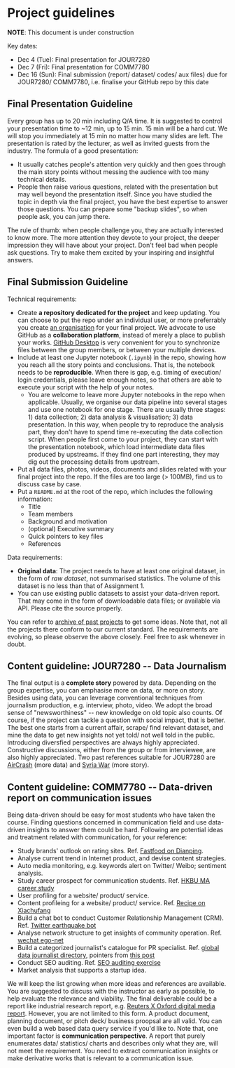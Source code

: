 # Project guidelines

**NOTE**: This document is under construction

Key dates:

- Dec 4 (Tue): Final presentation for JOUR7280
- Dec 7 (Fri): Final presentation for COMM7780
- Dec 16 (Sun): Final submission (report/ dataset/ codes/ aux files) due for JOUR7280/ COMM7780, i.e. finalise your GitHub repo by this date

## Final Presentation Guideline

Every group has up to 20 min including Q/A time. It is suggested to control your presentation time to ~12 min, up to 15 min. 15 min will be a hard cut. We will stop you immediately at 15 min no matter how many slides are left. The presentation is rated by the lecturer, as well as invited guests from the industry. The formula of a good presentation:

- It usually catches people's attention very quickly and then goes through the main story points without messing the audience with too many technical details.
- People then raise various questions, related with the presentation but may well beyond the presentation itself. Since you have studied the topic in depth via the final project, you have the best expertise to answer those questions. You can prepare some "backup slides", so when people ask, you can jump there.

The rule of thumb: when people challenge you, they are actually interested to know more. The more attention they devote to your project, the deeper impression they will have about your project. Don't feel bad when people ask questions. Try to make them excited by your inspiring and insightful answers.

## Final Submission Guideline

Technical requirements:

- Create **a repository dedicated for the project** and keep updating. You can choose to put the repo under an individual user, or more preferrably you create [an organisation](https://help.github.com/articles/differences-between-user-and-organization-accounts/) for your final project. We advocate to use GitHub as a **collaboration platform**, instead of merely a place to publish your works. [GitHub Desktop](notes-weeek-00.md#github-desktop) is very convenient for you to synchronize files between the group members, or between your multiple devices.
- Include at least one Jupyter notebook (`.ipynb`) in the repo, showing how you reach all the story points and conclusions. That is, the notebook needs to be **reproducible**. When there is gap, e.g. timing of execution/ login credentials, please leave enough notes, so that others are able to execute your script with the help of your notes.
  - You are welcome to leave more Jupyter notebooks in the repo when applicable. Usually, we organise our data pipeline into several stages and use one notebook for one stage. There are usually three stages: 1) data collection; 2) data analysis & visualisation; 3) data presentation. In this way, when people try to reproduce the analysis part, they don't have to spend time re-executing the data collection script. When people first come to your project, they can start with the presentation notebook, which load intermediate data files produced by upstreams. If they find one part interesting, they may dig out the processing details from upstream.
- Put all data files, photos, videos, documents and slides related with your final project into the repo. If the files are too large (> 100MB), find us to discuss case by case.
- Put a `README.md` at the root of the repo, which includes the following information:
  - Title
  - Team members
  - Background and motivation
  - (optional) Executive summary
  - Quick pointers to key files
  - References

Data requirements:

- **Original data**: The project needs to have at least one original dataset, in the form of *raw dataset*, not summarised statistics. The volume of this dataset is no less than that of Assignment 1.
- You can use existing public datasets to assist your data-driven report. That may come in the form of downloadable data files; or available via API. Please cite the source properly.

You can refer to [archive of past projects](https://github.com/data-projects-archive/) to get some ideas. Note that, not all the projects there conform to our current standard. The requirements are evolving, so please observe the above closely. Feel free to ask whenever in doubt.

## Content guideline: JOUR7280 -- Data Journalism

The final output is a **complete story** powered by data. Depending on the group expertise, you can emphasise more on data, or more on story. Besides using data, you can leverage conventional techniques from journalism production, e.g. interview, photo, video. We adopt the broad sense of "newsworthiness" -- new knowledge on old topic also counts. Of course, if the project can tackle a question with social impact, that is better. The best one starts from a current affair, scrape/ find relevant dataset, and mine the data to get new insights not yet told/ not well told in the public. Introducing diversfied perspectives are always highly appreciated. Constructive discussions, either from the group or from interviewee, are also highly appreciated. Two past references suitable for JOUR7280 are [AirCrash](https://dnnsociety.org/2018/04/30/flying-in-the-sky-a-report-of-air-crash-worldwide/) (more data) and [Syria War](https://dnnsociety.org/2018/05/10/syrias-toxic-war-on-itself/) (more story).

## Content guideline: COMM7780 -- Data-driven report on communication issues

Being data-driven should be easy for most students who have taken the course. Finding questions concerned in communication field and use data-driven insights to answer them could be hard. Following are potential ideas and treatment related with communication, for your reference:

- Study brands' outlook on rating sites. Ref. [Fastfood on Dianping](https://nbviewer.jupyter.org/github/data-projects-archive/201804-Fast-Food-on-Dianping/blob/master/final_project/final%20project.ipynb).
- Analyse current trend in Internet product, and devise content strategies.
- Auto media monitoring, e.g. keywords alert on Twitter/ Weibo; sentiment analysis.
- Study career prospect for communication students. Ref. [HKBU MA career study](https://nbviewer.jupyter.org/github/data-projects-archive/201804-HKBU-MA-Career-Perspective/blob/master/Final%20Project%20from%20Pili%20Fans%20Club/final%E2%80%94%E2%80%94notebook.ipynb)
- User profiling for a website/ product/ service. 
- Content profileing for a website/ product/ service. Ref. [Recipe on Xiachufang](https://nbviewer.jupyter.org/github/data-projects-archive/201804-Xia-Chu-Fang/blob/master/final%20assignment/Big%20Data%20Project%20-%20Xiachufang_revised.ipynb)
- Build a chat bot to conduct Customer Relationship Management (CRM). Ref. [Twitter earthquake bot](https://github.com/hupili/python-for-data-and-media-communication-gitbook/blob/master/notes-week-04.md#bonus-automatic-earthquake-writer) 
- Analyse network structure to get insights of community operation. Ref. [wechat ego-net](https://mp.weixin.qq.com/s/DgAXmcR2kn3q2xjsEiwpJg)
- Build a categorized journalist's catalogue for PR specialist. Ref. [global data journalist directory](http://jplusplus.github.io/global-directory/), pointers from [this post](https://gijn.org/2016/05/23/resources-guides-to-finding-expert-sources/)
- Conduct SEO auditing. Ref. [SEO auditing exercise](https://github.com/hupili/python-for-data-and-media-communication-gitbook/blob/master/notes-week-06.md#in-bound-marketing-and-seo-auditing)
- Market analysis that supports a startup idea.

We will keep the list growing when more ideas and references are available. You are suggested to discuss with the instructor as early as possible, to help evaluate the relevance and viability. The final deliverable could be a report like industrial research report, e.g. [Reuters X Oxford digital media report](https://reutersinstitute.politics.ox.ac.uk/sites/default/files/digital-news-report-2018.pdf). However, you are not limited to this form. A product document, planning document, or pitch deck/ business proopsal are all valid. You can even build a web based data query service if you'd like to. Note that, one important factor is **communication perspective**. A report that purely enumerates data/ statistics/ charts and describes only what they are, will not meet the requirement. You need to extract communication insights or make derivative works that is relevant to a communication issue.
